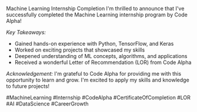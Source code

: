 Machine Learning Internship Completion
I'm thrilled to announce that I've successfully completed the Machine Learning internship program by Code Alpha!

*Key Takeaways:*
- Gained hands-on experience with Python, TensorFlow, and Keras
- Worked on exciting projects that showcased my skills
- Deepened understanding of ML concepts, algorithms, and applications
- Received a wonderful Letter of Recommendation (LOR) from Code Alpha

*Acknowledgement:*
I'm grateful to Code Alpha for providing me with this opportunity to learn and grow. I'm excited to apply my skills and knowledge to future projects!

#MachineLearning #Internship #CodeAlpha #CertificateOfCompletion #LOR #AI #DataScience #CareerGrowth
